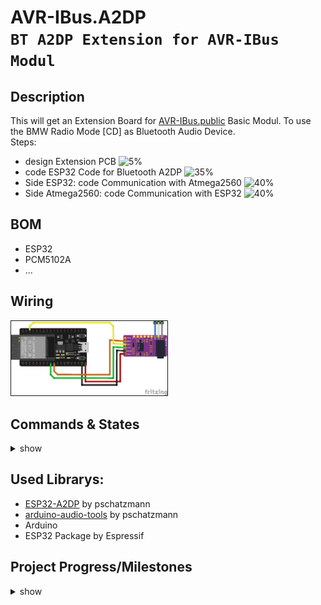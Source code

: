 # AVR-IBus.A2DP<br>`BT A2DP Extension for AVR-IBus Modul`
## Description
This will get an Extension Board for [AVR-IBus.public](https://github.com/harryberlin/AVR-IBus.public) Basic Modul.
To use the BMW Radio Mode [CD] as Bluetooth Audio Device.
<br>Steps:
- design Extension PCB ![5%](https://progress-bar.dev/05)
- code ESP32 Code for Bluetooth A2DP ![35%](https://progress-bar.dev/35)
- Side ESP32: code Communication with Atmega2560 ![40%](https://progress-bar.dev/40)
- Side Atmega2560: code Communication with ESP32 ![40%](https://progress-bar.dev/40)

## BOM
- ESP32
- PCM5102A
- ...

## Wiring
<img src="docs/connection_schema.png"  border="1" width="250">

## Commands & States
<details>
	<summary>show</summary>
	
| Command    | Description                 |
| ---------- | --------------------------- |
| `CQ`       | Connection state Request    |
|            |                             |
| `MQ`       | Music state Request         |
| `MS`       | Music Stop                  |
| `MH`       | Music Pause                 |
| `MM`       | Music Play                  |
| `MP`       | Music Previous Track        |
| `MR`       | Music Fast Rewind           |
| `MF`       | Music Fast Forward          |
| `MN`       | Music Next Track            |
| `MQ`       | Music sate request          |
| `MQ`       | Music sate request          |

| States     | Description                 |
| ---------- | --------------------------- |
| `C0`       | Disconnected                |
| `C1`       | Connecting                  |
| `C2`       | Connected                   |
| `CA`       | Returns connected Mac-Address <br>`example CA:11:22:33:44:55:66`|
|            |                             |
| `M0`       | Music is stopped  or paused |
| `M1`       | Music is playing            |
| `M2`       | Music skips prev Track or back |
| `M3`       | Music fast rewind Track     |
| `M4`       | Music fast forward Track    |
| `M5`       | Music skips next Track      |

</details>


## Used Librarys:
- [ESP32-A2DP](https://github.com/pschatzmann/ESP32-A2DP) by pschatzmann
- [arduino-audio-tools](https://github.com/pschatzmann/arduino-audio-tools) by pschatzmann
- Arduino
- ESP32 Package by Espressif

## Project Progress/Milestones
<details>
<summary>show</summary>
<img src="docs/01_1st_tests.jpeg"  border="1" width="250"><br>
<img src="docs/02_1st_tests.jpeg"  border="1" width="250">
</details>
